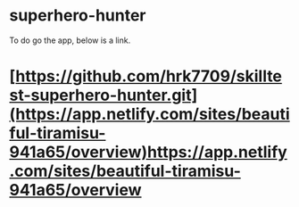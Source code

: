 # superhero-hunter

To do go the app, below is a link.

# [https://github.com/hrk7709/skilltest-superhero-hunter.git](https://app.netlify.com/sites/beautiful-tiramisu-941a65/overview)https://app.netlify.com/sites/beautiful-tiramisu-941a65/overview
